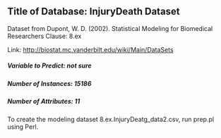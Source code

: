 ## Title of Database: InjuryDeath Dataset

Dataset from Dupont, W. D. (2002). Statistical Modeling for Biomedical Researchers
Clause: 8.ex

Link: http://biostat.mc.vanderbilt.edu/wiki/Main/DataSets

##### Variable to Predict: not sure
##### Number of Instances: 15186
##### Number of Attributes: 11

To create the modeling dataset 8.ex.InjuryDeatg_data2.csv, run prep.pl using Perl.
